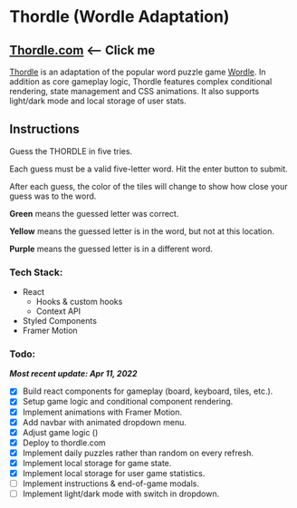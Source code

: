 # Thordle (Wordle Adaptation)

## [Thordle.com](http://thordle.com) <-- Click me

[Thordle](https://thordle.com) is an adaptation of the popular word puzzle game [Wordle](https://www.nytimes.com/games/wordle/index.html). In addition as core gameplay logic, Thordle features complex conditional rendering, state management and CSS animations. It also supports light/dark mode and local storage of user stats.

## Instructions

Guess the THORDLE in five tries.

Each guess must be a valid five-letter word. Hit the enter button to submit.

After each guess, the color of the tiles will change to show how close your guess was to the word.

**Green** means the guessed letter was correct.

**Yellow** means the guessed letter is in the word, but not at this location.

**Purple** means the guessed letter is in a different word.

### Tech Stack:
- React
  - Hooks & custom hooks
  - Context API
- Styled Components
- Framer Motion

### Todo: 
***Most recent update: Apr 11, 2022***
- [X] Build react components for gameplay (board, keyboard, tiles, etc.).
- [X] Setup game logic and conditional component rendering.
- [X] Implement animations with Framer Motion.
- [X] Add navbar with animated dropdown menu.
- [X] Adjust game logic ()
- [X] Deploy to thordle.com
- [X] Implement daily puzzles rather than random on every refresh.
- [X] Implement local storage for game state.
- [X] Implement local storage for user game statistics.
- [ ] Implement instructions & end-of-game modals.
- [ ] Implement light/dark mode with switch in dropdown.
